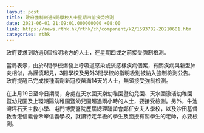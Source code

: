 ```yaml
---
layout: post
title: 政府強制到過6間學校人士星期四前接受檢測
date: 2021-06-01 21:09:01.000000000 +08:00
link: https://news.rthk.hk/rthk/ch/component/k2/1593782-20210601.htm
categories: rthk
---
```


政府要求到訪過6個指明地方的人士，在星期四或之前接受強制檢測。

當局表示，由於6間學校爆發上呼吸道感染或流感樣疾病個案，有關疾病與新型肺炎相似，為謹慎起見，3間學校及另外3間學校的指明級別被納入強制檢測公告。政府提醒已完成接種兩劑新冠疫苗滿14天的人士，無須接受強制檢測。

在上月19日至今日期間，身處在天水圍天樂幼稚園暨幼兒園、天水圍激活幼稚園暨幼兒園及上環潮陽幼稚園暨幼兒園超過兩小時的人士，要接受檢測。另外，牛池灣坪石天主教小學、屯門博愛醫院歷屆總理聯誼會鄭任安夫人學校，以及沙田基督教香港信義會禾輋信義學校，就讀特定年級的學生及面授有關學生的老師，亦要檢測。
